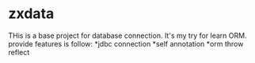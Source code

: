 # zxdata
THis is a base project for database connection. It's my try for learn ORM. <br/>
provide features is follow:
*jdbc connection
*self annotation
*orm throw reflect
